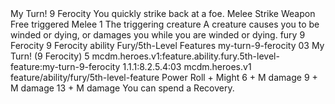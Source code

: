 <ability>
  <name>My Turn!</name>
  <cost>9 Ferocity</cost>
  <flavor>You quickly strike back at a foe.</flavor>
  <keywords>
    <keyword>Melee</keyword>
    <keyword>Strike</keyword>
    <keyword>Weapon</keyword>
  </keywords>
  <type>Free triggered</type>
  <distance>Melee 1</distance>
  <target>The triggering creature</target>
  <trigger>A creature causes you to be winded or dying, or damages you while you are winded or dying.</trigger>
  <metadata>
    <class>fury</class>
    <cost>9 Ferocity</cost>
    <cost_amount>9</cost_amount>
    <cost_resource>Ferocity</cost_resource>
    <feature_type>ability</feature_type>
    <file_dpath>Fury/5th-Level Features</file_dpath>
    <item_id>my-turn-9-ferocity</item_id>
    <item_index>03</item_index>
    <item_name>My Turn! (9 Ferocity)</item_name>
    <level>5</level>
    <scc>mcdm.heroes.v1:feature.ability.fury.5th-level-feature:my-turn-9-ferocity</scc>
    <scdc>1.1.1:8.2.5.4:03</scdc>
    <source>mcdm.heroes.v1</source>
    <type>feature/ability/fury/5th-level-feature</type>
  </metadata>
  <effects>
    <effect type="roll">
      <roll>Power Roll + Might</roll>
      <t1>6 + M damage</t1>
      <t2>9 + M damage</t2>
      <t3>13 + M damage</t3>
    </effect>
    <effect type="mundane">You can spend a Recovery.</effect>
  </effects>
</ability>
